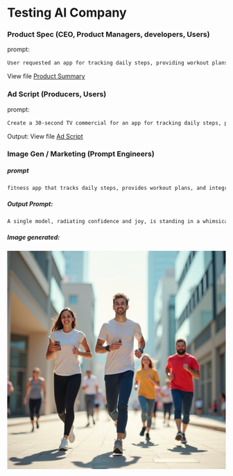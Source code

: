 # Testing AI Company

### Product Spec (CEO, Product Managers, developers, Users)

prompt:
```md
User requested an app for tracking daily steps, providing workout plans, and integrating with health trackers.
```

View file [Product Summary](./product_summary.md)

### Ad Script (Producers, Users)

prompt:
```md
Create a 30-second TV commercial for an app for tracking daily steps, providing workout plans, and integrating with health trackers.
```

Output: View file [Ad Script](./ad_script.md)

### Image Gen / Marketing (Prompt Engineers)

##### prompt
```md
fitness app that tracks daily steps, provides workout plans, and integrates with health trackers. The ad should target adults aged 25-45, specifically busy professionals and parents, who need help achieving their health and fitness goals. The message should emphasize that the app celebrates small victories and empowers users to live healthier lives.
```

##### Output Prompt:
```md
A single model, radiating confidence and joy, is standing in a whimsical organic cityscape built entirely from repurposed natural materials like bamboo, wood, and stone. The buildings have a fluid, organic design, blending seamlessly with the surrounding gardens and greenery. The model is playfully interacting with a whimsical, nature-inspired installation made from recycled materials, perhaps climbing a vine-covered structure or lounging on a natural platform overlooking a garden. The clothing is airy and flowing, made from natural materials like linen or organic cotton. The designs incorporate nature-inspired elements like intricate floral patterns, subtle leaf motifs, or textures mimicking wood or bark. The fabric flows gracefully, showcasing the texture and craftsmanship. The colors are a nuanced blend of earthy tones like terracotta, deep greens, and warm yellows, accented with pops of vibrant coral and turquoise. The lighting is soft and natural, with dappled sunlight filtering through the foliage, creating a warm, inviting glow. The art style is photorealistic, with a slightly dreamy, ethereal quality. Minimal text, emphasizing the brand name and a tagline like 'Sustainable Style, Rooted in Nature,' is visible in a simple and elegant font. The overall image evokes a sense of playful innovation, sustainable fashion, and a vibrant, summery spirit.
```

##### Image generated:
![Output AD Image](./output.png)
